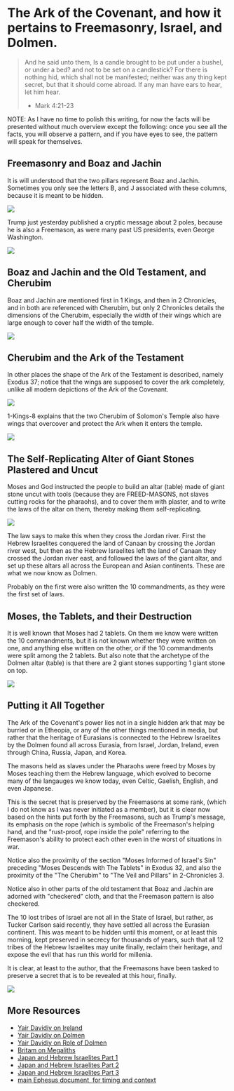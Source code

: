 # The Ark of the Covenant, and how it pertains to Freemasonry, Israel, and Dolmen.

> And he said unto them, Is a candle brought to be put under a bushel, or under
> a bed? and not to be set on a candlestick? For there is nothing hid, which
> shall not be manifested; neither was any thing kept secret, but that it
> should come abroad. If any man have ears to hear, let him hear.
> - Mark 4:21-23

NOTE: As I have no time to polish this writing, for now the facts will be
presented without much overview except the following: once you see all the
facts, you will observe a pattern, and if you have eyes to see, the pattern
will speak for themselves.

## Freemasonry and Boaz and Jachin

It is will understood that the two pillars represent Boaz and Jachin. Sometimes
you only see the letters B, and J associated with these columns, because it is
meant to be hidden.

<img src="./images/freemasonry-boaz-and-jachin.gif"/>

Trump just yesterday published a cryptic message about 2 poles, because he is
also a Freemason, as were many past US presidents, even George Washington.

<img src="./images/trump_jachin_boaz.jpg"/>

## Boaz and Jachin and the Old Testament, and Cherubim

Boaz and Jachin are mentioned first in 1 Kings, and then in 2 Chronicles, and
in both are referenced with Cherubim, but only 2 Chronicles details the
dimensions of the Cherubim, especially the width of their wings which are large
enough to cover half the width of the temple.

<img src="./images/2-chronicles-3.png"/>

## Cherubim and the Ark of the Testament

In other places the shape of the Ark of the Testament is described, namely
Exodus 37; notice that the wings are supposed to cover the ark completely,
unlike all modern depictions of the Ark of the Covenant.

<img src="./images/exodus-37.png"/>

1-Kings-8 explains that the two Cherubim of Solomon's Temple also have wings
that overcover and protect the Ark when it enters the temple.

<img src="./images/1-kings-8.png"/>


## The Self-Replicating Alter of Giant Stones Plastered and Uncut

Moses and God instructed the people to build an altar (table) made of giant
stone uncut with tools (because they are FREED-MASONS, not slaves cutting rocks
for the pharaohs), and to cover them with plaster, and to write the laws of the
altar on them, thereby making them self-replicating.

<img src="./images/deuteronomy-27.png"/>

The law says to make this when they cross the Jordan river. First the Hebrew
Israelites conquered the land of Canaan by crossing the Jordan river west, but
then as the Hebrew Israelites left the land of Canaan they crossed the Jordan
river east, and followed the laws of the giant altar, and set up these altars
all across the European and Asian continents. These are what we now know as
Dolmen.

Probably on the first were also written the 10 commandments, as they were the 
first set of laws.

## Moses, the Tablets, and their Destruction

It is well known that Moses had 2 tablets. On them we know were written the 10
commandments, but it is not known whether they were written on one, and
anything else written on the other, or if the 10 commandments were split among
the 2 tablets. But also note that the archetype of the Dolmen altar (table) is
that there are 2 giant stones supporting 1 giant stone on top. 

<img src="./images/exodus-32.png"/>

## Putting it All Together

The Ark of the Covenant's power lies not in a single hidden ark that may be
burried or in Etheopia, or any of the other things mentioned in media, but
rather that the heritage of Eurasians is connected to the Hebrew Israelites by
the Dolmen found all across Eurasia, from Israel, Jordan, Ireland, even through
China, Russia, Japan, and Korea.

The masons held as slaves under the Pharaohs were freed by Moses by Moses
teaching them the Hebrew language, which evolved to become many of the
langauges we know today, even Celtic, Gaelish, English, and even Japanese.

This is the secret that is preserved by the Freemasons at some rank, (which I
do not know as I was never initiated as a member), but it is clear now based on
the hints put forth by the Freemasons, such as Trump's message, its emphasis on
the rope (which is symbolic of the Freemason's helping hand, and the
"rust-proof, rope inside the pole" referring to the Freemason's ability to
protect each other even in the worst of situations in war.

Notice also the proximity of the section "Moses Informed of Israel's Sin"
preceding "Moses Descends with The Tablets" in Exodus 32, and also the
proximity of the "The Cherubim" to "The Veil and Pillars" in 2-Chronicles 3.

Notice also in other parts of the old testament that Boaz and Jachin are
adorned with "checkered" cloth, and that the Freemason pattern is also
checkered.

The 10 lost tribes of Israel are not all in the State of Israel, but rather, as
Tucker Carlson said recently, they have settled all across the Eurasian
continent. This was meant to be hidden until this moment, or at least this
morning, kept preserved in secrecy for thousands of years, such that all 12
tribes of the Hebrew Israelites may unite finally, reclaim their heritage, and
expose the evil that has run this world for millenia.

It is clear, at least to the author, that the Freemasons have been tasked to
preserve a secret that is to be revealed at this hour, finally.

<img src="./images/follow-the-white-rabbit.jpg"/>

## More Resources

 * [Yair Davidiy on Ireland](https://hebrewnations.com/articles/megaliths/ireland.html)
 * [Yair Davidiy on Dolmen](https://hebrewnations.com/articles/bible-codes/codesdolmen.html)
 * [Yair Davidiy on Role of Dolmen](https://hebrewnations.com/articles/biblical-proof/attributes/roledolmen.html)
 * [Britam on Megaliths](https://britam.org/megalithic.html)
 * [Japan and Hebrew Israelites Part 1](https://www.youtube.com/watch?v=yhlkuGwEecY)
 * [Japan and Hebrew Israelites Part 2](https://www.youtube.com/watch?v=hw59ryraJ90)
 * [Japan and Hebrew Israelites Part 3](https://www.youtube.com/watch?v=Pt5oHPNuLh0)
 * [main Ephesus document, for timing and context](./README.md)
